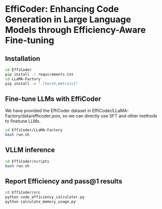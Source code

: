 # EffiCoder: Enhancing Code Generation in Large Language Models through Efficiency-Aware Fine-tuning

## Installation

```bash
cd EffiCoder
pip install -r requirements.txt
cd LLaMA-Factory
pip install -e ".[torch,metrics]"
```

## Fine-tune LLMs with EffiCoder

We have provided the EffiCoder dataset in EffiCoder/LLaMA-Factory/data/efficoder.json, so we can directly use SFT and other methods to finetune LLMs.

```bash
cd EffiCoder/LLaMA-Factory
bash run.sh
```

## VLLM inference 

```bash
cd EffiCoder/scripts
bash run.sh
```

## Report Efficiency and pass@1 results

```bash
cd EffiCoder/src
python code_efficiency_calculator.py
python calculate_memory_usage.py
```
